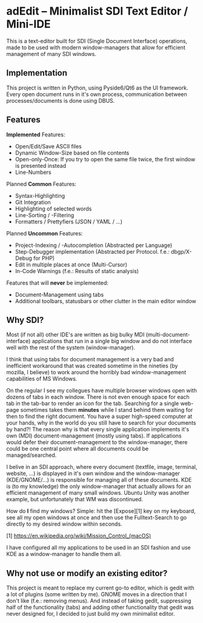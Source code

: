 adEdit – Minimalist SDI Text Editor / Mini-IDE
===================================
This is a text-editor built for SDI (Single Document Interface) operations, 
made to be used with modern window-managers that allow for efficient management
of many SDI windows. 

## Implementation
This project is written in Python, using Pyside6/Qt6 as the UI framework.
Every open document runs in it's own process, communication between 
processes/documents is done using DBUS.

## Features
**Implemented** Features:
* Open/Edit/Save ASCII files
* Dynamic Window-Size based on file contents
* Open-only-Once: If you try to open the same file twice, 
  the first window is presented instead
* Line-Numbers

Planned **Common** Features:
* Syntax-Highlighting
* Git Integration
* Highlighting of selected words
* Line-Sorting / -Filtering
* Formatters / Prettyfiers (JSON / YAML / ...)

Planned **Uncommon** Features:
* Project-Indexing / -Autocompletion (Abstracted per Language)
* Step-Debugger implementation 
  (Abstracted per Protocol. f.e.: dbgp/X-Debug for PHP)
* Edit in multiple places at once (Multi-Cursor)
* In-Code Warnings (f.e.: Results of static analysis)

Features that will **never** be implemented:
* Document-Management using tabs
* Additional toolbars, statusbars or other clutter in the main editor window

## Why SDI?
Most (if not all) other IDE's are written as big bulky MDI (multi-document-
interface) applications that run in a single big window and do not interface 
well with the rest of the system (window-manager).

I think that using tabs for document management is a very bad and inefficient
workaround that was created sometime in the nineties (by mozilla, I believe)
to work around the horribly bad window-management capabilities of MS Windows.

On the regular I see my collegues have multiple browser windows open with
dozens of tabs in each window. There is not even enough space for each tab
in the tab-bar to render an icon for the tab.
Searching for a single web-page sometimes takes them **minutes** while I stand
behind them waiting for then to find the right document.
You have a super high-speed computer at your hands, why in the world do you
still have to search for your documents by hand?!
The reason why is that every single application implements it's own (MDI)
document-management (mostly using tabs).
If applications would defer their document-management to the window-manager,
there could be one central point where all documents could be managed/searched.

I belive in an SDI approach, where every document (textfile, image, terminal, 
website, ...) is displayed in it's own window and the window-manager
(KDE/GNOME/...) is responsible for managing all of these documents.
KDE is (to my knowledge) the only window-manager that actually allows for
an efficient management of many small windows. 
Ubuntu Unity was another example, but unfortunately that WM was discontinued.

How do **I** find my windows? Simple: hit the [Expose][1] key on my keyboard,
see all my open windows at once and then use the Fulltext-Search to go directly
to my desired window within seconds.

[1] https://en.wikipedia.org/wiki/Mission_Control_(macOS)

I have configured all my applications to be used in an SDI fashion and use
KDE as a window-manager to handle them all.

## Why not use or modify an existing editor?
This project is meant to replace my current go-to editor, which is gedit with a
lot of plugins (some written by me). GNOME moves in a direction that I don't 
like (f.e.: removing menus).
And instead of taking gedit, suppressing half of the functionality (tabs) and 
adding other functionality that gedit was never designed for, I decided to just
build my own minimalist editor.
